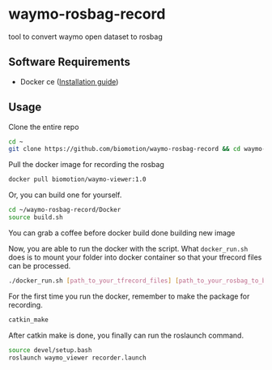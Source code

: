 # waymo-rosbag-record
tool to convert waymo open dataset to rosbag


## Software Requirements
- Docker ce ([Installation guide](https://docs.docker.com/engine/install/ubuntu/))


## Usage

Clone the entire repo
```bash
cd ~ 
git clone https://github.com/biomotion/waymo-rosbag-record && cd waymo-rosbag-record
```

Pull the docker image for recording the rosbag
```bash
docker pull biomotion/waymo-viewer:1.0
```

Or, you can build one for yourself.
```bash
cd ~/waymo-rosbag-record/Docker
source build.sh
```
You can grab a coffee before docker build done building new image

Now, you are able to run the docker with the script.
What `docker_run.sh` does is to mount your folder into docker container so that your tfrecord files can be processed.
```bash
./docker_run.sh [path_to_your_tfrecord_files] [path_to_your_rosbag_to_be_output]
```

For the first time you run the docker, remember to make the package for recording.
```bash
catkin_make
```

After catkin make is done, you finally can run the roslaunch command.
```bash
source devel/setup.bash
roslaunch waymo_viewer recorder.launch
```

